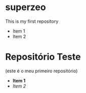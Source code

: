 # superzeo
This is my first repository 

+ Item 1
+ Item 2

# Repositório Teste
(este é o meu primeiro repositório)
+ **Item 1**
+ *Item 2*
